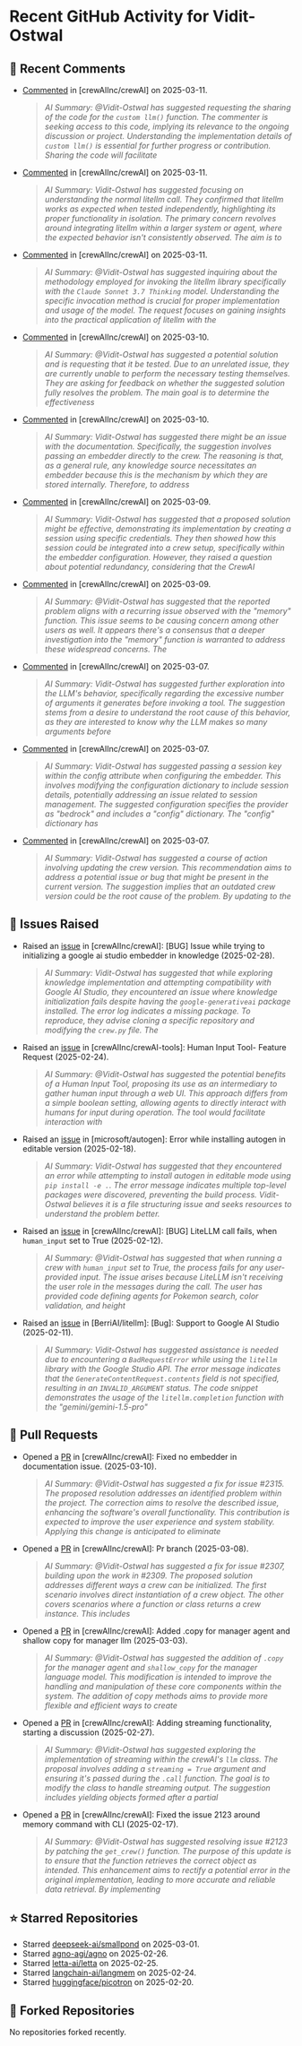# Recent GitHub Activity for Vidit-Ostwal

## 💬 Recent Comments
- [Commented](https://github.com/crewAIInc/crewAI/issues/2333#issuecomment-2713871910) in [crewAIInc/crewAI] on 2025-03-11.
  > *AI Summary: @Vidit-Ostwal has suggested requesting the sharing of the code for the `custom llm()` function. The commenter is seeking access to this code, implying its relevance to the ongoing discussion or project. Understanding the implementation details of `custom llm()` is essential for further progress or contribution. Sharing the code will facilitate*
- [Commented](https://github.com/crewAIInc/crewAI/issues/2323#issuecomment-2712558515) in [crewAIInc/crewAI] on 2025-03-11.
  > *AI Summary: Vidit-Ostwal has suggested focusing on understanding the normal litellm call. They confirmed that litellm works as expected when tested independently, highlighting its proper functionality in isolation. The primary concern revolves around integrating litellm within a larger system or agent, where the expected behavior isn't consistently observed. The aim is to*
- [Commented](https://github.com/crewAIInc/crewAI/issues/2323#issuecomment-2712545138) in [crewAIInc/crewAI] on 2025-03-11.
  > *AI Summary: @Vidit-Ostwal has suggested inquiring about the methodology employed for invoking the litellm library specifically with the `Claude Sonnet 3.7 Thinking` model. Understanding the specific invocation method is crucial for proper implementation and usage of the model. The request focuses on gaining insights into the practical application of litellm with the*
- [Commented](https://github.com/crewAIInc/crewAI/issues/2315#issuecomment-2711305609) in [crewAIInc/crewAI] on 2025-03-10.
  > *AI Summary: @Vidit-Ostwal has suggested a potential solution and is requesting that it be tested. Due to an unrelated issue, they are currently unable to perform the necessary testing themselves. They are asking for feedback on whether the suggested solution fully resolves the problem. The main goal is to determine the effectiveness*
- [Commented](https://github.com/crewAIInc/crewAI/issues/2315#issuecomment-2711290893) in [crewAIInc/crewAI] on 2025-03-10.
  > *AI Summary: Vidit-Ostwal has suggested there might be an issue with the documentation. Specifically, the suggestion involves passing an embedder directly to the crew. The reasoning is that, as a general rule, any knowledge source necessitates an embedder because this is the mechanism by which they are stored internally. Therefore, to address*
- [Commented](https://github.com/crewAIInc/crewAI/issues/2299#issuecomment-2708734819) in [crewAIInc/crewAI] on 2025-03-09.
  > *AI Summary: Vidit-Ostwal has suggested that a proposed solution might be effective, demonstrating its implementation by creating a session using specific credentials. They then showed how this session could be integrated into a crew setup, specifically within the embedder configuration. However, they raised a question about potential redundancy, considering that the CrewAI*
- [Commented](https://github.com/crewAIInc/crewAI/issues/2299#issuecomment-2708734402) in [crewAIInc/crewAI] on 2025-03-09.
  > *AI Summary: @Vidit-Ostwal has suggested that the reported problem aligns with a recurring issue observed with the "memory" function. This issue seems to be causing concern among other users as well. It appears there's a consensus that a deeper investigation into the "memory" function is warranted to address these widespread concerns. The*
- [Commented](https://github.com/crewAIInc/crewAI/issues/2288#issuecomment-2706538369) in [crewAIInc/crewAI] on 2025-03-07.
  > *AI Summary: Vidit-Ostwal has suggested further exploration into the LLM's behavior, specifically regarding the excessive number of arguments it generates before invoking a tool. The suggestion stems from a desire to understand the root cause of this behavior, as they are interested to know why the LLM makes so many arguments before*
- [Commented](https://github.com/crewAIInc/crewAI/issues/2299#issuecomment-2706530675) in [crewAIInc/crewAI] on 2025-03-07.
  > *AI Summary: Vidit-Ostwal has suggested passing a session key within the config attribute when configuring the embedder. This involves modifying the configuration dictionary to include session details, potentially addressing an issue related to session management. The suggested configuration specifies the provider as "bedrock" and includes a "config" dictionary. The "config" dictionary has*
- [Commented](https://github.com/crewAIInc/crewAI/issues/1998#issuecomment-2706313002) in [crewAIInc/crewAI] on 2025-03-07.
  > *AI Summary: Vidit-Ostwal has suggested a course of action involving updating the crew version. This recommendation aims to address a potential issue or bug that might be present in the current version. The suggestion implies that an outdated crew version could be the root cause of the problem. By updating to the*

## 🐛 Issues Raised
- Raised an [issue](https://github.com/crewAIInc/crewAI/issues/2255) in [crewAIInc/crewAI]: [BUG] Issue while trying to initializing a google ai studio embedder in knowledge (2025-02-28).
  > *AI Summary: Vidit-Ostwal has suggested that while exploring knowledge implementation and attempting compatibility with Google AI Studio, they encountered an issue where knowledge initialization fails despite having the `google-generativeai` package installed. The error log indicates a missing package. To reproduce, they advise cloning a specific repository and modifying the `crew.py` file. The*
- Raised an [issue](https://github.com/crewAIInc/crewAI-tools/issues/223) in [crewAIInc/crewAI-tools]: Human Input Tool- Feature Request (2025-02-24).
  > *AI Summary: @Vidit-Ostwal has suggested the potential benefits of a Human Input Tool, proposing its use as an intermediary to gather human input through a web UI. This approach differs from a simple boolean setting, allowing agents to directly interact with humans for input during operation. The tool would facilitate interaction with*
- Raised an [issue](https://github.com/microsoft/autogen/issues/5591) in [microsoft/autogen]: Error while installing autogen in editable version (2025-02-18).
  > *AI Summary: Vidit-Ostwal has suggested that they encountered an error while attempting to install autogen in editable mode using `pip install -e .`. The error message indicates multiple top-level packages were discovered, preventing the build process. Vidit-Ostwal believes it is a file structuring issue and seeks resources to understand the problem better.*
- Raised an [issue](https://github.com/crewAIInc/crewAI/issues/2111) in [crewAIInc/crewAI]: [BUG] LiteLLM call fails, when `human_input` set to True (2025-02-12).
  > *AI Summary: @Vidit-Ostwal has suggested that when running a crew with `human_input` set to True, the process fails for any user-provided input. The issue arises because LiteLLM isn't receiving the user role in the messages during the call. The user has provided code defining agents for Pokemon search, color validation, and height*
- Raised an [issue](https://github.com/BerriAI/litellm/issues/8467) in [BerriAI/litellm]: [Bug]: Support to Google AI Studio (2025-02-11).
  > *AI Summary: Vidit-Ostwal has suggested assistance is needed due to encountering a `BadRequestError` while using the `litellm` library with the Google Studio API. The error message indicates that the `GenerateContentRequest.contents` field is not specified, resulting in an `INVALID_ARGUMENT` status. The code snippet demonstrates the usage of the `litellm.completion` function with the "gemini/gemini-1.5-pro"*

## 🚀 Pull Requests
- Opened a [PR](https://github.com/crewAIInc/crewAI/pull/2317) in [crewAIInc/crewAI]: Fixed no embedder in documentation issue. (2025-03-10).
  > *AI Summary: @Vidit-Ostwal has suggested a fix for issue #2315. The proposed resolution addresses an identified problem within the project. The correction aims to resolve the described issue, enhancing the software's overall functionality. This contribution is expected to improve the user experience and system stability. Applying this change is anticipated to eliminate*
- Opened a [PR](https://github.com/crewAIInc/crewAI/pull/2312) in [crewAIInc/crewAI]: Pr branch (2025-03-08).
  > *AI Summary: @Vidit-Ostwal has suggested a fix for issue #2307, building upon the work in #2309. The proposed solution addresses different ways a crew can be initialized. The first scenario involves direct instantiation of a crew object. The other covers scenarios where a function or class returns a crew instance. This includes*
- Opened a [PR](https://github.com/crewAIInc/crewAI/pull/2265) in [crewAIInc/crewAI]: Added .copy for manager agent and shallow copy for manager llm (2025-03-03).
  > *AI Summary: @Vidit-Ostwal has suggested the addition of `.copy` for the manager agent and `shallow_copy` for the manager language model. This modification is intended to improve the handling and manipulation of these core components within the system. The addition of copy methods aims to provide more flexible and efficient ways to create*
- Opened a [PR](https://github.com/crewAIInc/crewAI/pull/2247) in [crewAIInc/crewAI]: Adding streaming functionality, starting a discussion (2025-02-27).
  > *AI Summary: @Vidit-Ostwal has suggested exploring the implementation of streaming within the crewAI's `llm` class. The proposal involves adding a `streaming = True` argument and ensuring it's passed during the `.call` function. The goal is to modify the class to handle streaming output. The suggestion includes yielding objects formed after a partial*
- Opened a [PR](https://github.com/crewAIInc/crewAI/pull/2155) in [crewAIInc/crewAI]: Fixed the issue 2123 around memory command with CLI (2025-02-17).
  > *AI Summary: @Vidit-Ostwal has suggested resolving issue #2123 by patching the `get_crew()` function. The purpose of this update is to ensure that the function retrieves the correct object as intended. This enhancement aims to rectify a potential error in the original implementation, leading to more accurate and reliable data retrieval. By implementing*

## ⭐ Starred Repositories
- Starred [deepseek-ai/smallpond](https://github.com/deepseek-ai/smallpond) on 2025-03-01.
- Starred [agno-agi/agno](https://github.com/agno-agi/agno) on 2025-02-26.
- Starred [letta-ai/letta](https://github.com/letta-ai/letta) on 2025-02-25.
- Starred [langchain-ai/langmem](https://github.com/langchain-ai/langmem) on 2025-02-24.
- Starred [huggingface/picotron](https://github.com/huggingface/picotron) on 2025-02-20.

## 🍴 Forked Repositories
No repositories forked recently.
